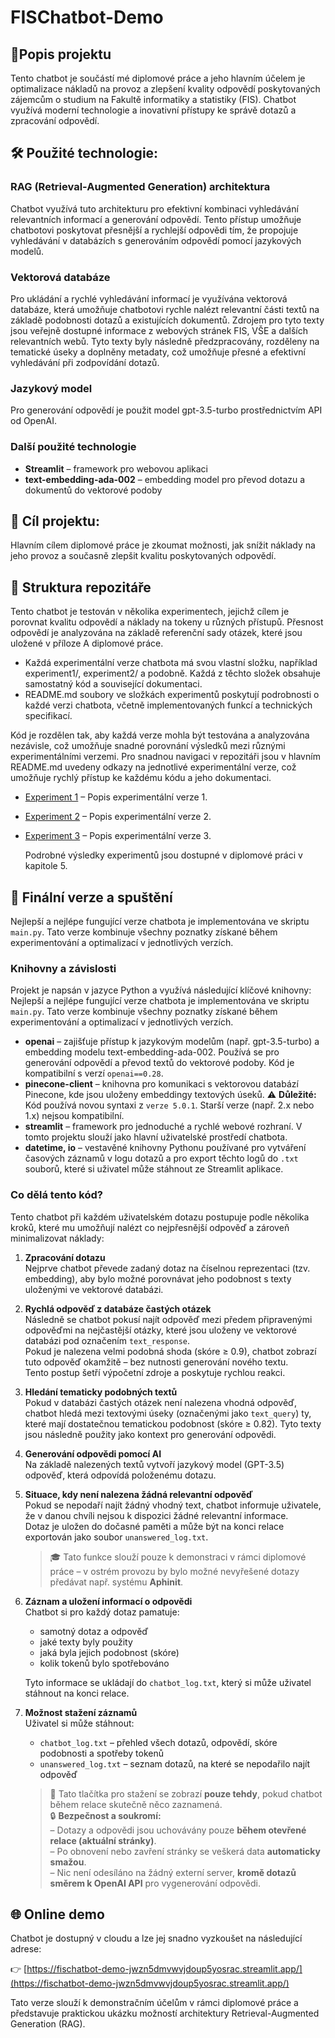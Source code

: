 # FISChatbot-Demo
## 🤖Popis projektu
Tento chatbot je součástí mé diplomové práce a jeho hlavním účelem je optimalizace nákladů na provoz a zlepšení kvality odpovědí poskytovaných zájemcům o studium na Fakultě informatiky a statistiky (FIS). Chatbot využívá moderní technologie a inovativní přístupy ke správě dotazů a zpracování odpovědí.
## 🛠️  Použité technologie:
### RAG (Retrieval-Augmented Generation) architektura
Chatbot využívá tuto architekturu pro efektivní kombinaci vyhledávání relevantních informací a generování odpovědí. Tento přístup umožňuje chatbotovi poskytovat přesnější a rychlejší odpovědi tím, že propojuje vyhledávání v databázích s generováním odpovědí pomocí jazykových modelů.
### Vektorová databáze
Pro ukládání a rychlé vyhledávání informací je využívána vektorová databáze, která umožňuje chatbotovi rychle nalézt relevantní části textů na základě podobnosti dotazů a existujících dokumentů.
Zdrojem pro tyto texty jsou veřejně dostupné informace z webových stránek FIS, VŠE a dalších relevantních webů.
Tyto texty byly následně předzpracovány, rozděleny na tematické úseky a doplněny metadaty, což umožňuje přesné a efektivní vyhledávání při zodpovídání dotazů.

### Jazykový model
Pro generování odpovědí je použit model gpt-3.5-turbo prostřednictvím API od OpenAI.

### Další použité technologie

- **Streamlit** – framework pro webovou aplikaci
- **text-embedding-ada-002** – embedding model pro převod dotazu a dokumentů do vektorové podoby



## 🎯 Cíl projektu:
Hlavním cílem diplomové práce je zkoumat možnosti, jak snížit náklady na jeho provoz a současně zlepšit kvalitu poskytovaných odpovědí.

## 📁 Struktura repozitáře

Tento chatbot je testován v několika experimentech, jejichž cílem je porovnat kvalitu odpovědí a náklady na tokeny u různých přístupů. Přesnost odpovědí je analyzována na základě referenční sady otázek, které jsou uložené v příloze A diplomové práce.

- Každá experimentální verze chatbota má svou vlastní složku, například experiment1/, experiment2/ a podobně. Každá z těchto složek obsahuje samostatný kód a související dokumentaci.
- README.md soubory ve složkách experimentů poskytují podrobnosti o každé verzi chatbota, včetně implementovaných funkcí a technických specifikací.

Kód je rozdělen tak, aby každá verze mohla být testována a analyzována nezávisle, což umožňuje snadné porovnání výsledků mezi různými experimentálními verzemi. Pro snadnou navigaci v repozitáři jsou v hlavním README.md uvedeny odkazy na jednotlivé experimentální verze, což umožňuje rychlý přístup ke každému kódu a jeho dokumentaci.

- [Experiment 1](experiment1/README.md) – Popis experimentální verze 1.
- [Experiment 2](experiment2/README.md) – Popis experimentální verze 2.
- [Experiment 3](experiment3/README.md) – Popis experimentální verze 3.

  Podrobné výsledky experimentů jsou dostupné v diplomové práci v kapitole 5.

## 🚀 Finální verze a spuštění
Nejlepší a nejlépe fungující verze chatbota je implementována ve skriptu `main.py`. Tato verze kombinuje všechny poznatky získané během experimentování a optimalizací v jednotlivých verzích.
### Knihovny a závislosti
Projekt je napsán v jazyce Python a využívá následující klíčové knihovny:
Nejlepší a nejlépe fungující verze chatbota je implementována ve skriptu `main.py`. Tato verze kombinuje všechny poznatky získané během experimentování a optimalizací v jednotlivých verzích.
- **openai** –  zajišťuje přístup k jazykovým modelům (např. gpt-3.5-turbo) a embedding modelu text-embedding-ada-002. Používá se pro generování odpovědí a převod textů do vektorové podoby. Kód je kompatibilní s verzí `openai==0.28`.
- **pinecone-client** – knihovna pro komunikaci s vektorovou databází Pinecone, kde jsou uloženy embeddingy textových úseků. ⚠️ **Důležité:** Kód používá novou syntaxi z `verze 5.0.1`. Starší verze (např. 2.x nebo 1.x) nejsou kompatibilní.
- **streamlit** – framework pro jednoduché a rychlé webové rozhraní. V tomto projektu slouží jako hlavní uživatelské prostředí chatbota.
- **datetime, io** – vestavěné knihovny Pythonu používané pro vytváření časových záznamů v logu dotazů a pro export těchto logů do `.txt` souborů, které si uživatel může stáhnout ze Streamlit aplikace.

### Co dělá tento kód?

Tento chatbot při každém uživatelském dotazu postupuje podle několika kroků, které mu umožňují nalézt co nejpřesnější odpověď a zároveň minimalizovat náklady:

1. **Zpracování dotazu**  
   Nejprve chatbot převede zadaný dotaz na číselnou reprezentaci (tzv. embedding), aby bylo možné porovnávat jeho podobnost s texty uloženými ve vektorové databázi.

2. **Rychlá odpověď z databáze častých otázek**  
   Následně se chatbot pokusí najít odpověď mezi předem připravenými odpověďmi na nejčastější otázky, které jsou uloženy ve vektorové databázi pod označením `text_response`.  
   Pokud je nalezena velmi podobná shoda (skóre ≥ 0.9), chatbot zobrazí tuto odpověď okamžitě – bez nutnosti generování nového textu.  
   Tento postup šetří výpočetní zdroje a poskytuje rychlou reakci.

3. **Hledání tematicky podobných textů**  
   Pokud v databázi častých otázek není nalezena vhodná odpověď, chatbot hledá mezi textovými úseky (označenými jako `text_query`) ty, které mají dostatečnou tematickou podobnost (skóre ≥ 0.82). Tyto texty jsou následně použity jako kontext pro generování odpovědi.

4. **Generování odpovědi pomocí AI**  
   Na základě nalezených textů vytvoří jazykový model (GPT-3.5) odpověď, která odpovídá položenému dotazu.

5. **Situace, kdy není nalezena žádná relevantní odpověď**  
   Pokud se nepodaří najít žádný vhodný text, chatbot informuje uživatele, že v danou chvíli nejsou k dispozici žádné relevantní informace.  
   Dotaz je uložen do dočasné paměti a může být na konci relace exportován jako soubor `unanswered_log.txt`.  
   > 🎓 Tato funkce slouží pouze k demonstraci v rámci diplomové práce – v ostrém provozu by bylo možné nevyřešené dotazy předávat např. systému **Aphinit**.

6. **Záznam a uložení informací o odpovědi**  
   Chatbot si pro každý dotaz pamatuje:
   - samotný dotaz a odpověď  
   - jaké texty byly použity  
   - jaká byla jejich podobnost (skóre)  
   - kolik tokenů bylo spotřebováno  

   Tyto informace se ukládají do `chatbot_log.txt`, který si může uživatel stáhnout na konci relace.

7. **Možnost stažení záznamů**  
   Uživatel si může stáhnout:
   - `chatbot_log.txt` – přehled všech dotazů, odpovědí, skóre podobnosti a spotřeby tokenů  
   - `unanswered_log.txt` – seznam dotazů, na které se nepodařilo najít odpověď

   > 📌 Tato tlačítka pro stažení se zobrazí **pouze tehdy**, pokud chatbot během relace skutečně něco zaznamená.  
   > 🔒 **Bezpečnost a soukromí:**  
   > – Dotazy a odpovědi jsou uchovávány pouze **během otevřené relace (aktuální stránky)**.  
   > – Po obnovení nebo zavření stránky se veškerá data **automaticky smažou**.  
   > – Nic není odesíláno na žádný externí server, **kromě dotazů směrem k OpenAI API** pro vygenerování odpovědi.

## 🌐 Online demo

Chatbot je dostupný v cloudu a lze jej snadno vyzkoušet na následující adrese:

👉 [https://fischatbot-demo-jwzn5dmvwvjdoup5yosrac.streamlit.app/](https://fischatbot-demo-jwzn5dmvwvjdoup5yosrac.streamlit.app/)

Tato verze slouží k demonstračním účelům v rámci diplomové práce a představuje praktickou ukázku možností architektury Retrieval-Augmented Generation (RAG).

